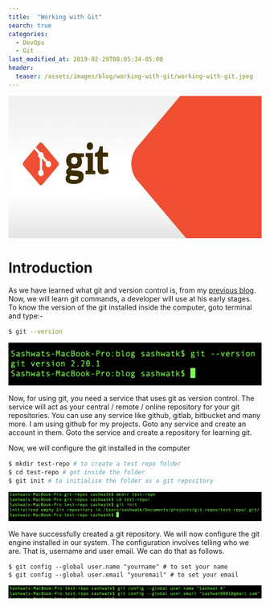 ```yaml
---
title:  "Working with Git"
search: true
categories: 
  - DevOps
  - Git
last_modified_at: 2019-02-29T08:05:34-05:00
header:
  teaser: /assets/images/blog/working-with-git/working-with-git.jpeg
---
```


![Working with Git](/assets/images/blog/working-with-git/working-with-git.jpeg)

# Introduction

As we have learned what git and version control is, from my [previous blog](https://www.sashwat.in/devops/git/introduction-to-git/). Now, we will learn git commands, a developer will use at his early stages. To know the version of the git installed inside the computer, goto terminal and type:-
```bash
$ git --version
```
![git --version](/assets/images/blog/working-with-git/git-version.png)

Now, for using git, you need a service that uses git as version control. The service will act as your central / remote / online repository for your git repositories. You can use any service like github, gitlab, bitbucket and many more. I am using github for my projects. Goto any service and create an account in them. Goto the service and create a repository for learning git.

Now, we will configure the git installed in the computer 

```bash
$ mkdir test-repo # to create a test repo folder
$ cd test-repo # got inside the folder
$ git init # to initialise the folder as a git repository
```

![git init](/assets/images/blog/working-with-git/git-init.png)

We have successfully created a git repository. We will now configure the git engine installed in our system. The configuration involves telling who we are. That is, username and user email. We can do that as follows.

```
$ git config --global user.name "yourname" # to set your name
$ git config --global user.email "youremail" # to set your email
```
![git init](/assets/images/blog/working-with-git/git-config.png)